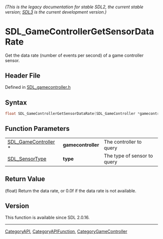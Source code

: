 ###### (This is the legacy documentation for stable SDL2, the current stable version; [SDL3](https://wiki.libsdl.org/SDL3/) is the current development version.)
# SDL_GameControllerGetSensorDataRate

Get the data rate (number of events per second) of a game controller sensor.

## Header File

Defined in [SDL_gamecontroller.h](https://github.com/libsdl-org/SDL/blob/SDL2/include/SDL_gamecontroller.h)

## Syntax

```c
float SDL_GameControllerGetSensorDataRate(SDL_GameController *gamecontroller, SDL_SensorType type);
```

## Function Parameters

|                                            |                    |                             |
| ------------------------------------------ | ------------------ | --------------------------- |
| [SDL_GameController](SDL_GameController) * | **gamecontroller** | The controller to query     |
| [SDL_SensorType](SDL_SensorType)           | **type**           | The type of sensor to query |

## Return Value

(float) Return the data rate, or 0.0f if the data rate is not available.

## Version

This function is available since SDL 2.0.16.

----
[CategoryAPI](CategoryAPI), [CategoryAPIFunction](CategoryAPIFunction), [CategoryGameController](CategoryGameController)

